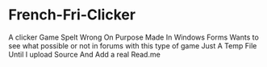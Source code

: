# French-Fri-Clicker
A clicker Game Spelt Wrong On Purpose Made In Windows Forms Wants to see what possible or not in forums with this type of game
Just A Temp File Until I upload Source And Add a real Read.me
